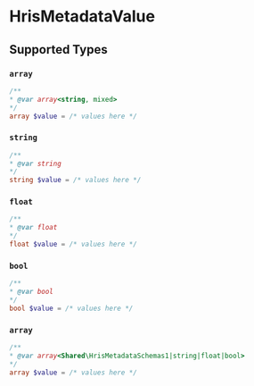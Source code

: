 # HrisMetadataValue


## Supported Types

### `array`

```php
/**
* @var array<string, mixed>
*/
array $value = /* values here */
```

### `string`

```php
/**
* @var string
*/
string $value = /* values here */
```

### `float`

```php
/**
* @var float
*/
float $value = /* values here */
```

### `bool`

```php
/**
* @var bool
*/
bool $value = /* values here */
```

### `array`

```php
/**
* @var array<Shared\HrisMetadataSchemas1|string|float|bool>
*/
array $value = /* values here */
```

